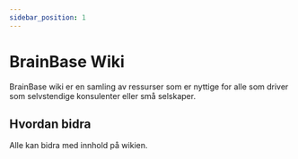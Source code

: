 ```yaml
---
sidebar_position: 1
---
```


# BrainBase Wiki

BrainBase wiki er en samling av ressurser som er nyttige for alle som driver som selvstendige konsulenter eller små selskaper. 

## Hvordan bidra

Alle kan bidra med innhold på wikien. 
